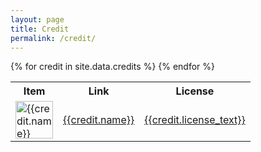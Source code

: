 ```yaml
---
layout: page
title: Credit
permalink: /credit/
---
```


<table>
  <tr>
    <th>Item</th>
    <th>Link</th>
    <th>License</th>
  </tr>
{% for credit in site.data.credits %}
  <tr>
    <td><img src="{{credit.image}}" alt="{{credit.name}}" width="60" height="60"> </td>
    <td><a href="{{credit.link}}" target="_blank">{{credit.name}}</a></td>
    <td><a href="{{credit.license_link}}" target="_blank">{{credit.license_text}}</a></td>
  </tr>
{% endfor %}
</table>
